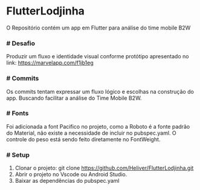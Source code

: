 # FlutterLodjinha

O Repositório contém um app em Flutter para análise do time mobile B2W

### # Desafio

Produzir um fluxo e identidade visual conforme protótipo apresentado no link: https://marvelapp.com/f1jb1eg

### # Commits

Os commits tentam expressar um fluxo lógico e escolhas na construção do app. Buscando facilitar a análise do Time Mobile B2W.

### # Fonts

Foi adicionada a font Pacifico no projeto, como a Roboto é a fonte padrão do Material, não existe a necessidade de incluir no pubspec.yaml. O controle do peso está sendo feito diretamente no FontWeight.

### # Setup

1. Clonar o projeto: git clone https://github.com/Heliver/FlutterLodjinha.git
2. Abrir o projeto no Vscode ou Android Studio.
3. Baixar as dependências do pubspec.yaml

